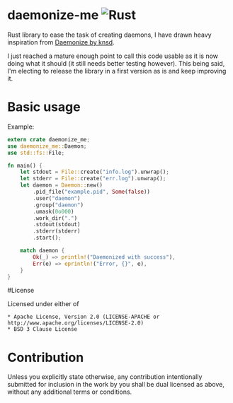# daemonize-me ![Rust](https://github.com/CardinalBytes/daemonize-me/workflows/Rust/badge.svg)
Rust library to ease the task of creating daemons, I have drawn heavy inspiration from [Daemonize by knsd](https://github.com/knsd/daemonize).

I just reached a mature enough point to call this code usable as it is now doing what it should (it still needs better testing however).
This being said, I'm electing to release the library in a first version as is and keep improving it.

# Basic usage
Example:
```rust
extern crate daemonize_me;
use daemonize_me::Daemon;
use std::fs::File;

fn main() {
    let stdout = File::create("info.log").unwrap();
    let stderr = File::create("err.log").unwrap();
    let daemon = Daemon::new()
        .pid_file("example.pid", Some(false))
        .user("daemon")
        .group("daemon")
        .umask(0o000)
        .work_dir(".")
        .stdout(stdout)
        .stderr(stderr)
        .start();

    match daemon {
        Ok(_) => println!("Daemonized with success"),
        Err(e) => eprintln!("Error, {}", e),
    }
}
```

#License

Licensed under either of

    * Apache License, Version 2.0 (LICENSE-APACHE or http://www.apache.org/licenses/LICENSE-2.0)
    * BSD 3 Clause License

# Contribution

Unless you explicitly state otherwise, any contribution intentionally submitted for inclusion in the work by you shall be dual licensed as above, without any additional terms or conditions.